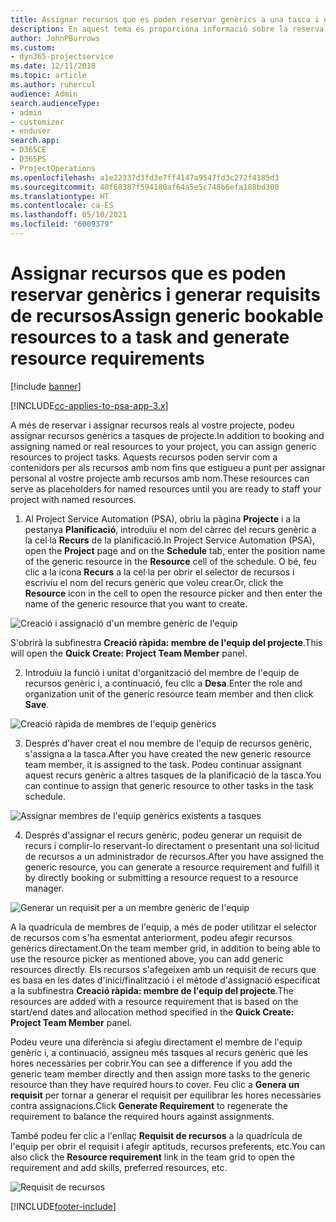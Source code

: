 ```yaml
---
title: Assignar recursos que es poden reservar genèrics a una tasca i equip de projecte
description: En aquest tema es proporciona informació sobre la reserva de recursos genèrics a tasques i equips de projecte.
author: JohnPBurrows
ms.custom:
- dyn365-projectservice
ms.date: 12/11/2018
ms.topic: article
ms.author: ruhercul
audience: Admin
search.audienceType:
- admin
- customizer
- enduser
search.app:
- D365CE
- D365PS
- ProjectOperations
ms.openlocfilehash: a1e22337d3fd3e7ff4147a9547fd3c272f4185d3
ms.sourcegitcommit: 40f68387f594180af64a5e5c748b6efa188bd300
ms.translationtype: HT
ms.contentlocale: ca-ES
ms.lasthandoff: 05/10/2021
ms.locfileid: "6009379"
---
```

# <a name="assign-generic-bookable-resources-to-a-task-and-generate-resource-requirements"></a><span data-ttu-id="001c4-103">Assignar recursos que es poden reservar genèrics i generar requisits de recursos</span><span class="sxs-lookup"><span data-stu-id="001c4-103">Assign generic bookable resources to a task and generate resource requirements</span></span> 

[!include [banner](../includes/psa-now-project-operations.md)]

[!INCLUDE[cc-applies-to-psa-app-3.x](../includes/cc-applies-to-psa-app-3x.md)]

<span data-ttu-id="001c4-104">A més de reservar i assignar recursos reals al vostre projecte, podeu assignar recursos genèrics a tasques de projecte.</span><span class="sxs-lookup"><span data-stu-id="001c4-104">In addition to booking and assigning named or real resources to your project, you can assign generic resources to project tasks.</span></span> <span data-ttu-id="001c4-105">Aquests recursos poden servir com a contenidors per als recursos amb nom fins que estigueu a punt per assignar personal al vostre projecte amb recursos amb nom.</span><span class="sxs-lookup"><span data-stu-id="001c4-105">These resources can serve as placeholders for named resources until you are ready to staff your project with named resources.</span></span> 

1. <span data-ttu-id="001c4-106">Al Project Service Automation (PSA), obriu la pàgina **Projecte** i a la pestanya **Planificació**, introduïu el nom del càrrec del recurs genèric a la cel·la **Recurs** de la planificació.</span><span class="sxs-lookup"><span data-stu-id="001c4-106">In Project Service Automation (PSA), open the **Project** page and on the **Schedule** tab, enter the position name of the generic resource in the **Resource** cell of the schedule.</span></span> <span data-ttu-id="001c4-107">O bé, feu clic a la icona **Recurs** a la cel·la per obrir el selector de recursos i escriviu el nom del recurs genèric que voleu crear.</span><span class="sxs-lookup"><span data-stu-id="001c4-107">Or, click the **Resource** icon in the cell to open the resource picker and then enter the name of the generic resource that you want to create.</span></span>

![Creació i assignació d'un membre genèric de l'equip](media/RM-how-to-9.png)

<span data-ttu-id="001c4-109">S'obrirà la subfinestra **Creació ràpida: membre de l'equip del projecte**.</span><span class="sxs-lookup"><span data-stu-id="001c4-109">This will open the **Quick Create: Project Team Member** panel.</span></span> 

2. <span data-ttu-id="001c4-110">Introduïu la funció i unitat d'organització del membre de l'equip de recursos genèric i, a continuació, feu clic a **Desa**.</span><span class="sxs-lookup"><span data-stu-id="001c4-110">Enter the role and organization unit of the generic resource team member and then click **Save**.</span></span>

![Creació ràpida de membres de l'equip genèrics](media/RM-how-to-10.png)

3. <span data-ttu-id="001c4-112">Després d'haver creat el nou membre de l'equip de recursos genèric, s'assigna a la tasca.</span><span class="sxs-lookup"><span data-stu-id="001c4-112">After you have created the new generic resource team member, it is assigned to the task.</span></span> <span data-ttu-id="001c4-113">Podeu continuar assignant aquest recurs genèric a altres tasques de la planificació de la tasca.</span><span class="sxs-lookup"><span data-stu-id="001c4-113">You can continue to assign that generic resource to other tasks in the task schedule.</span></span>

![Assignar membres de l'equip genèrics existents a tasques](media/RM-how-to-11.png)

4. <span data-ttu-id="001c4-115">Després d'assignar el recurs genèric, podeu generar un requisit de recurs i complir-lo reservant-lo directament o presentant una sol·licitud de recursos a un administrador de recursos.</span><span class="sxs-lookup"><span data-stu-id="001c4-115">After you have assigned the generic resource, you can generate a resource requirement and fulfill it by directly booking or submitting a resource request to a resource manager.</span></span>

![Generar un requisit per a un membre genèric de l'equip](media/RM-how-to-12.png)

<span data-ttu-id="001c4-117">A la quadrícula de membres de l'equip, a més de poder utilitzar el selector de recursos com s'ha esmentat anteriorment, podeu afegir recursos genèrics directament.</span><span class="sxs-lookup"><span data-stu-id="001c4-117">On the team member grid, in addition to being able to use the resource picker as mentioned above, you can add generic resources directly.</span></span> <span data-ttu-id="001c4-118">Els recursos s'afegeixen amb un requisit de recurs que es basa en les dates d'inici/finalització i el mètode d'assignació especificat a la subfinestra **Creació ràpida: membre de l'equip del projecte**.</span><span class="sxs-lookup"><span data-stu-id="001c4-118">The resources are added with a resource requirement that is based on the start/end dates and allocation method specified in the **Quick Create: Project Team Member** panel.</span></span>

<span data-ttu-id="001c4-119">Podeu veure una diferència si afegiu directament el membre de l'equip genèric i, a continuació, assigneu més tasques al recurs genèric que les hores necessàries per cobrir.</span><span class="sxs-lookup"><span data-stu-id="001c4-119">You can see a difference if you add the generic team member directly and then assign more tasks to the generic resource than they have required hours to cover.</span></span> <span data-ttu-id="001c4-120">Feu clic a **Genera un requisit** per tornar a generar el requisit per equilibrar les hores necessàries contra assignacions.</span><span class="sxs-lookup"><span data-stu-id="001c4-120">Click **Generate Requirement** to regenerate the requirement to balance the required hours against assignments.</span></span>

<span data-ttu-id="001c4-121">També podeu fer clic a l'enllaç **Requisit de recursos** a la quadrícula de l'equip per obrir el requisit i afegir aptituds, recursos preferents, etc.</span><span class="sxs-lookup"><span data-stu-id="001c4-121">You can also click the **Resource requirement** link in the team grid to open the requirement and add skills, preferred resources, etc.</span></span>

![Requisit de recursos](media/RM-how-to-13.png)



[!INCLUDE[footer-include](../includes/footer-banner.md)]